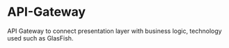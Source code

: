 # API-Gateway
API Gateway to connect presentation layer with business logic, technology used such as GlasFish.

